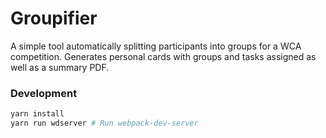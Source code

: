 # Groupifier

A simple tool automatically splitting participants into groups for a WCA competition.
Generates personal cards with groups and tasks assigned as well as a summary PDF.

### Development

```bash
yarn install
yarn run wdserver # Run webpack-dev-server
```
